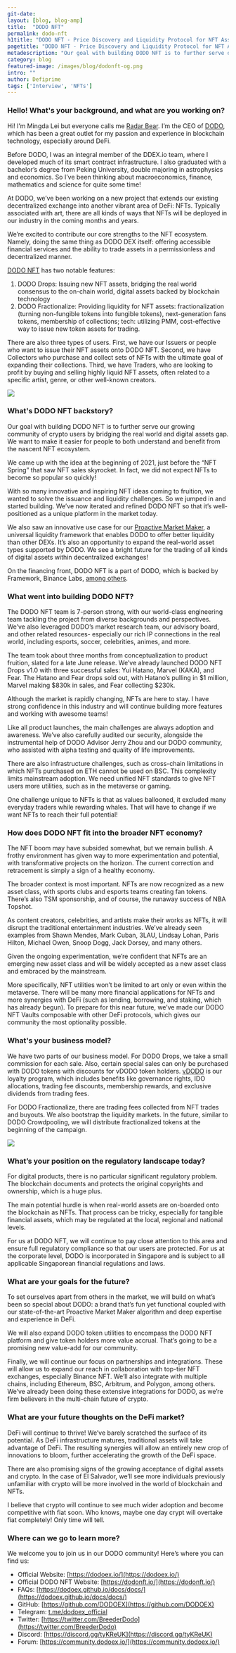 ```yaml
---
git-date:
layout: [blog, blog-amp]
title:  "DODO NFT"
permalink: dodo-nft
h1title: "DODO NFT - Price Discovery and Liquidity Protocol for NFT Assets"
pagetitle: "DODO NFT - Price Discovery and Liquidity Protocol for NFT Assets"
metadescription: "Our goal with building DODO NFT is to further serve our growing community of crypto users by bridging the real world and digital assets gap"
category: blog
featured-image: /images/blog/dodonft-og.png
intro: ""
author: Defiprime
tags: ['Interview', 'NFTs']
---
```



### Hello! What's your background, and what are you working on?

Hi! I’m Mingda Lei but everyone calls me [Radar Bear](https://twitter.com/bear_radar). I’m the CEO of [DODO](https://dodoex.io/), which has been a great outlet for my passion and experience in blockchain technology, especially around DeFi.

Before DODO, I was an integral member of the DDEX.io team, where I developed much of its smart contract infrastructure. I also graduated with a bachelor’s degree from Peking University, double majoring in astrophysics and economics. So I’ve been thinking about macroeconomics, finance, mathematics and science for quite some time!

At DODO, we’ve been working on a new project that extends our existing decentralized exchange into another vibrant area of DeFi: NFTs. Typically associated with art, there are all kinds of ways that NFTs will be deployed in our industry in the coming months and years.

We’re excited to contribute our core strengths to the NFT ecosystem. Namely, doing the same thing as DODO DEX itself: offering  accessible financial services and the ability to trade assets in a permissionless and decentralized manner.

[DODO NFT](https://dodonft.io/) has two notable features:

1. DODO Drops: Issuing new NFT assets, bridging the real world consensus to the on-chain world, digital assets backed by blockchain technology
2. DODO Fractionalize: Providing liquidity for NFT assets: fractionalization (turning non-fungible tokens into fungible tokens), next-generation fans tokens, membership of collections; tech: utilizing PMM, cost-effective way to issue new token assets for trading.

There are also three types of users. First, we have our Issuers or people who want to issue their NFT assets onto DODO NFT. Second, we have Collectors who purchase and collect sets of NFTs with the ultimate goal of expanding their collections. Third, we have Traders, who are looking to profit by buying and selling highly liquid NFT assets, often related to a specific artist, genre, or other well-known creators.


[![](/images/blog/dodo-nft/image1.webp)](/images/blog/dodo-nft/image1.webp)


### What's DODO NFT backstory?

Our goal with building DODO NFT is to further serve our growing community of crypto users by bridging the real world and digital assets gap. We want to make it easier for people to both understand and benefit from the nascent NFT ecosystem.

We came up with the idea at the beginning of 2021, just before the “NFT Spring” that saw NFT sales skyrocket. In fact, we did not expect NFTs to become so popular so quickly!

With so many innovative and inspiring NFT ideas coming to fruition, we wanted to solve the issuance and liquidity challenges. So we jumped in and started building. We’ve now iterated and refined DODO NFT so that it’s well-positioned as a unique platform in the market today.

We also saw an innovative use case for our [Proactive Market Maker](https://medium.com/dodoex/proactive-market-making-algorithm-a-universal-liquidity-framework-4dec7fae7091), a universal liquidity framework that enables DODO to offer better liquidity than other DEXs. It’s also an opportunity to expand the real-world asset types supported by DODO. We see a bright future for the trading of all kinds of digital assets within decentralized exchanges!

On the financing front, DODO NFT is a part of DODO, which is backed by Framework, Binance Labs, [among others](https://defiprime.com/dodo).


### What went into building DODO NFT?

The DODO NFT team is 7-person strong, with our world-class engineering team tackling the project from diverse backgrounds and perspectives. We’ve also leveraged DODO’s market research team, our advisory board, and other related resources- especially our rich IP connections in the real world, including esports, soccer, celebrities, animes, and more.

The team took about three months from conceptualization to product fruition, slated for a late June release. We’ve already launched DODO NFT Drops v1.0 with three successful sales: Yui Hatano, Marvel (KAKA), and Fear. The Hatano and Fear drops sold out, with Hatano’s pulling in $1 million, Marvel making $830k in sales, and Fear collecting $230k.

Although the market is rapidly changing, NFTs are here to stay. I have strong confidence in this industry and will continue building more features and working with awesome teams!

Like all product launches, the main challenges are always adoption and awareness. We’ve also carefully audited our security, alongside the instrumental help of DODO Advisor Jerry Zhou and our DODO community, who assisted with alpha testing and quality of life improvements.

There are also infrastructure challenges, such as cross-chain limitations in which NFTs purchased on ETH cannot be used on BSC. This complexity limits mainstream adoption. We need unified NFT standards to give NFT users more utilities, such as in the metaverse or gaming.

One challenge unique to NFTs is that as values ballooned, it excluded many everyday traders while rewarding whales. That will have to change if we want NFTs to reach their full potential!


### How does DODO NFT fit into the broader NFT economy?

The NFT boom may have subsided somewhat, but we remain bullish. A frothy environment has given way to more experimentation and potential, with transformative projects on the horizon. The current correction and retracement is simply a sign of a healthy economy.

The broader context is most important. NFTs are now recognized as a new asset class, with sports clubs and esports teams creating fan tokens. There’s also TSM sponsorship, and of course, the runaway success of NBA Topshot.

As content creators, celebrities, and artists make their works as NFTs, it will disrupt the traditional entertainment industries. We’ve already seen examples from Shawn Mendes, Mark Cuban, 3LAU, Lindsay Lohan, Paris Hilton, Michael Owen, Snoop Dogg, Jack Dorsey, and many others.

Given the ongoing experimentation, we’re confident that NFTs are an emerging new asset class and will be widely accepted as a new asset class and embraced by the mainstream.

More specifically, NFT utilities won’t be limited to art only or even within the metaverse. There will be many more financial applications for NFTs and more synergies with DeFi (such as lending, borrowing, and staking, which has already begun). To prepare for this near future, we’ve made our DODO NFT Vaults composable with other DeFi protocols, which gives our community the most optionality possible.


### What's your business model?

We have two parts of our business model. For DODO Drops, we take a small commission for each sale. Also, certain special sales can only be purchased with DODO tokens with discounts for vDODO token holders. [vDODO](https://dodoex.github.io/docs/docs/dodonomics) is our loyalty program, which includes benefits like governance rights, IDO allocations, trading fee discounts, membership rewards, and exclusive dividends from trading fees.

For DODO Fractionalize, there are trading fees collected from NFT trades and buyouts. We also bootstrap the liquidity markets. In the future, similar to DODO Crowdpooling, we will distribute fractionalized tokens at the beginning of the campaign.


[![](/images/blog/dodo-nft/image2.webp)](/images/blog/dodo-nft/image2.webp)



### What’s your position on the regulatory landscape today?

For digital products, there is no particular significant regulatory problem. The blockchain documents and protects the original copyrights and ownership, which is a huge plus.

The main potential hurdle is when real-world assets are on-boarded onto the blockchain as NFTs. That process can be tricky, especially for tangible financial assets, which may be regulated at the local, regional and national levels.

For us at DODO NFT, we will continue to pay close attention to this area and ensure full regulatory compliance so that our users are protected. For us at the corporate level, DODO is incorporated in Singapore and is subject to all applicable Singaporean financial regulations and laws.


### What are your goals for the future?

To set ourselves apart from others in the market, we will build on what’s been so special about DODO: a brand that’s fun yet functional coupled with our state-of-the-art Proactive Market Maker algorithm and deep expertise and experience in DeFi.

We will also expand DODO token utilities to encompass the DODO NFT platform and give token holders more value accrual. That’s going to be a promising new value-add for our community.

Finally, we will continue our focus on partnerships and integrations. These will allow us to expand our reach in collaboration with top-tier NFT exchanges, especially Binance NFT. We’ll also integrate with multiple chains, including Ethereum, BSC, Arbitrum, and Polygon, among others. We’ve already been doing these extensive integrations for DODO, as we’re firm believers in the multi-chain future of crypto.


### What are your future thoughts on the DeFi market?

DeFi will continue to thrive! We’ve barely scratched the surface of its potential. As DeFi infrastructure matures, traditional assets will take advantage of DeFi. The resulting synergies will allow an entirely new crop of innovations to bloom, further accelerating the growth of the DeFi space.

There are also promising signs of the growing acceptance of digital assets and crypto. In the case of El Salvador, we’ll see more individuals previously unfamiliar with crypto will be more involved in the world of blockchain and NFTs.

I believe that crypto will continue to see much wider adoption and become competitive with fiat soon. Who knows, maybe one day crypt will overtake fiat completely! Only time will tell.


### Where can we go to learn more?

We welcome you to join us in our DODO community! Here’s where you can find us:

- Official Website: [https://dodoex.io/](https://dodoex.io/)
- Official DODO NFT Website: [https://dodonft.io/](https://dodonft.io/)
- FAQs: [https://dodoex.github.io/docs/docs/](https://dodoex.github.io/docs/docs/)
- GitHub: [https://github.com/DODOEX](https://github.com/DODOEX)
- Telegram: [t.me/dodoex_official](t.me/dodoex_official)
- Twitter: [https://twitter.com/BreederDodo](https://twitter.com/BreederDodo)
- Discord: [https://discord.gg/tyKReUK](https://discord.gg/tyKReUK)
- Forum: [https://community.dodoex.io/](https://community.dodoex.io/)
